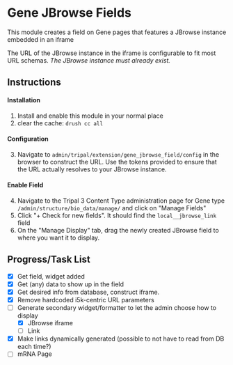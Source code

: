 # Gene JBrowse Fields
This module creates a field on Gene pages that features a JBrowse instance embedded in an iframe

The URL of the JBrowse instance in the iframe is configurable to fit most URL schemas. *The JBrowse instance must already exist.*


## Instructions
#### Installation
1. Install and enable this module in your normal place
2. clear the cache: ```drush cc all```
#### Configuration
3. Navigate to `admin/tripal/extension/gene_jbrowse_field/config` in the browser to construct the URL. Use the tokens provided to ensure that the URL actually resolves to your JBrowse instance.

#### Enable Field
4. Navigate to the Tripal 3 Content Type administration page for Gene type
`/admin/structure/bio_data/manage/` and click on "Manage Fields"
5. Click "+ Check for new fields".  It should find the `local__jbrowse_link` field
6. On the "Manage Display" tab, drag the newly created JBrowse field to where you want it to display.

## Progress/Task List
 - [x] Get field, widget added
 - [x] Get (any) data to show up in the field
 - [x] Get desired info from database, construct iframe.
 - [x] Remove hardcoded i5k-centric URL parameters
 - [ ] Generate secondary widget/formatter to let the admin choose how to display
    - [x] JBrowse iframe
    - [ ] Link
 - [x] Make links dynamically generated (possible to not have to read from DB each time?)
 - [ ] mRNA Page